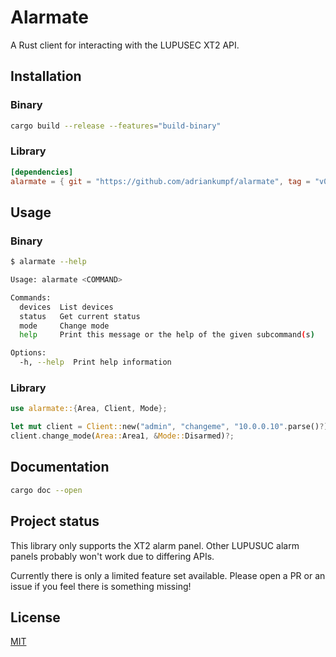 # Alarmate

A Rust client for interacting with the LUPUSEC XT2 API.

## Installation

### Binary

```bash
cargo build --release --features="build-binary"
```

### Library

```toml
[dependencies]
alarmate = { git = "https://github.com/adriankumpf/alarmate", tag = "v0.3.0" }
```

## Usage

### Binary

```bash
$ alarmate --help

Usage: alarmate <COMMAND>

Commands:
  devices  List devices
  status   Get current status
  mode     Change mode
  help     Print this message or the help of the given subcommand(s)

Options:
  -h, --help  Print help information
```

### Library

```rust
use alarmate::{Area, Client, Mode};

let mut client = Client::new("admin", "changeme", "10.0.0.10".parse()?);
client.change_mode(Area::Area1, &Mode::Disarmed)?;
```

## Documentation

```bash
cargo doc --open
```

## Project status

This library only supports the XT2 alarm panel. Other LUPUSUC alarm panels
probably won't work due to differing APIs.

Currently there is only a limited feature set available. Please open a PR or an
issue if you feel there is something missing!

## License

[MIT](https://choosealicense.com/licenses/mit/)

